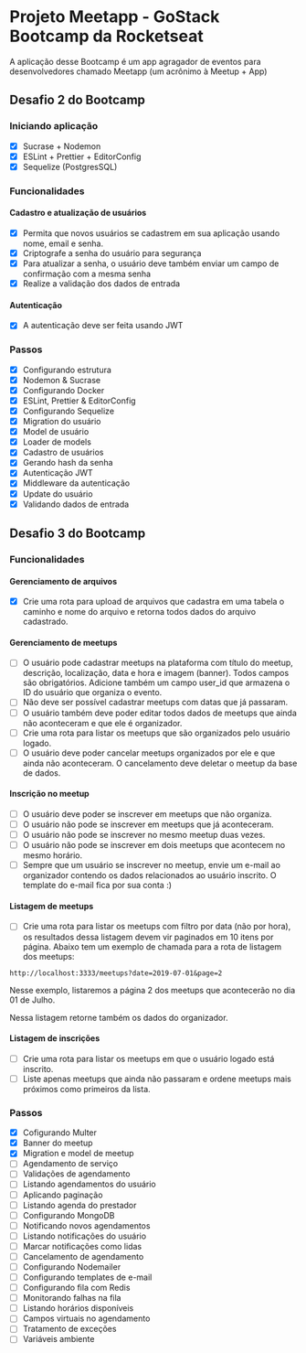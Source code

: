 # Projeto Meetapp - GoStack Bootcamp da Rocketseat

A aplicação desse Bootcamp é um app agragador de eventos para desenvolvedores
chamado Meetapp (um acrônimo à Meetup + App)

## Desafio 2 do Bootcamp

### Iniciando aplicação

- [x] Sucrase + Nodemon
- [x] ESLint + Prettier + EditorConfig
- [x] Sequelize (PostgresSQL)

### Funcionalidades

#### Cadastro e atualização de usuários

- [x] Permita que novos usuários se cadastrem em sua aplicação usando nome,
      email e senha.
- [x] Criptografe a senha do usuário para segurança
- [x] Para atualizar a senha, o usuário deve também enviar um campo de
      confirmação com a mesma senha
- [x] Realize a validação dos dados de entrada

#### Autenticação

- [x] A autenticação deve ser feita usando JWT

### Passos

- [x] Configurando estrutura
- [x] Nodemon & Sucrase
- [x] Configurando Docker
- [x] ESLint, Prettier & EditorConfig
- [x] Configurando Sequelize
- [x] Migration do usuário
- [x] Model de usuário
- [x] Loader de models
- [x] Cadastro de usuários
- [x] Gerando hash da senha
- [x] Autenticação JWT
- [x] Middleware da autenticação
- [x] Update do usuário
- [x] Validando dados de entrada

## Desafio 3 do Bootcamp

### Funcionalidades

#### Gerenciamento de arquivos

- [x] Crie uma rota para upload de arquivos que cadastra em uma tabela o caminho
      e nome do arquivo e retorna todos dados do arquivo cadastrado.

#### Gerenciamento de meetups

- [ ] O usuário pode cadastrar meetups na plataforma com título do meetup,
      descrição, localização, data e hora e imagem (banner). Todos campos são
      obrigatórios. Adicione também um campo user_id que armazena o ID do usuário
      que organiza o evento.
- [ ] Não deve ser possível cadastrar meetups com datas que já passaram.
- [ ] O usuário também deve poder editar todos dados de meetups que ainda não
      aconteceram e que ele é organizador.
- [ ] Crie uma rota para listar os meetups que são organizados pelo usuário
      logado.
- [ ] O usuário deve poder cancelar meetups organizados por ele e que ainda não
      aconteceram. O cancelamento deve deletar o meetup da base de dados.

#### Inscrição no meetup

- [ ] O usuário deve poder se inscrever em meetups que não organiza.
- [ ] O usuário não pode se inscrever em meetups que já aconteceram.
- [ ] O usuário não pode se inscrever no mesmo meetup duas vezes.
- [ ] O usuário não pode se inscrever em dois meetups que acontecem no mesmo
      horário.
- [ ] Sempre que um usuário se inscrever no meetup, envie um e-mail ao
      organizador contendo os dados relacionados ao usuário inscrito. O template do
      e-mail fica por sua conta :)

#### Listagem de meetups

- [ ] Crie uma rota para listar os meetups com filtro por data (não por hora),
      os resultados dessa listagem devem vir paginados em 10 itens por página.
      Abaixo tem um exemplo de chamada para a rota de listagem dos meetups:

```
http://localhost:3333/meetups?date=2019-07-01&page=2
```

Nesse exemplo, listaremos a página 2 dos meetups que acontecerão no dia 01 de
Julho.

Nessa listagem retorne também os dados do organizador.

#### Listagem de inscrições

- [ ] Crie uma rota para listar os meetups em que o usuário logado está inscrito.
- [ ] Liste apenas meetups que ainda não passaram e ordene meetups mais próximos
      como primeiros da lista.

### Passos

- [x] Cofigurando Multer
- [x] Banner do meetup
- [x] Migration e model de meetup
- [ ] Agendamento de serviço
- [ ] Validações de agendamento
- [ ] Listando agendamentos do usuário
- [ ] Aplicando paginação
- [ ] Listando agenda do prestador
- [ ] Configurando MongoDB
- [ ] Notificando novos agendamentos
- [ ] Listando notificações do usuário
- [ ] Marcar notificações como lidas
- [ ] Cancelamento de agendamento
- [ ] Configurando Nodemailer
- [ ] Configurando templates de e-mail
- [ ] Configurando fila com Redis
- [ ] Monitorando falhas na fila
- [ ] Listando horários disponíveis
- [ ] Campos virtuais no agendamento
- [ ] Tratamento de exceções
- [ ] Variáveis ambiente
